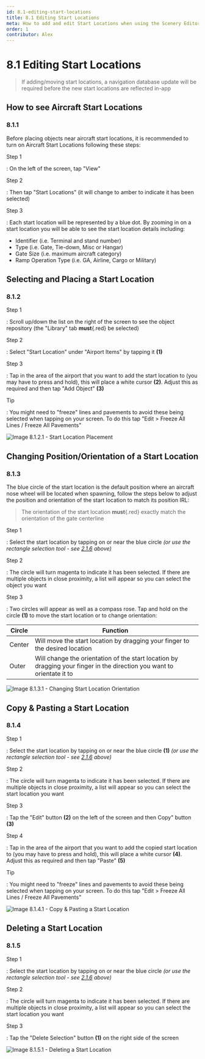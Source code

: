 ```yaml
---
id: 8.1-editing-start-locations
title: 8.1 Editing Start Locations
meta: How to add and edit Start Locations when using the Scenery Editor within Infinite Flight.
order: 1
contributor: Alex
---
```




# 8.1 Editing Start Locations



> If adding/moving start locations, a navigation database update will be required before the new start locations are reflected in-app



## How to see Aircraft Start Locations 

### 8.1.1

Before placing objects near aircraft start locations, it is recommended to turn on Aircraft Start Locations following these steps:



Step 1

: On the left of the screen, tap "View"



Step 2

: Then tap "Start Locations" (it will change to amber to indicate it has been selected)



Step 3

: Each start location will be represented by a blue dot. By zooming in on a start location you will be able to see the start location details including:

- Identifier (i.e. Terminal and stand number)
- Type (i.e. Gate, Tie-down, Misc or Hangar)
- Gate Size (i.e. maximum aircraft category)
- Ramp Operation Type (i.e. GA, Airline, Cargo or Military)



## Selecting and Placing a Start Location

### 8.1.2

Step 1

: Scroll up/down the list on the right of the screen to see the object repository (the "Library" tab **must**{.red} be selected)



Step 2

: Select "Start Location" under "Airport Items" by tapping it **(1)**



Step 3

: Tap in the area of the airport that you want to add the start location to (you may have to press and hold), this will place a white cursor **(2)**. Adjust this as required and then tap "Add Object" **(3)**



Tip

: You might need to "freeze" lines and pavements to avoid these being selected when tapping on your screen. To do this tap "Edit > Freeze All Lines / Freeze All Pavements"



![Image 8.1.2.1 - Start Location Placement](_images/manual/frames/7.1.2.1a.png)



## Changing Position/Orientation of a Start Location

### 8.1.3

The blue circle of the start location is the default position where an aircraft nose wheel will be located when spawning, follow the steps below to adjust the position and orientation of the start location to match its position IRL:



> The orientation of the start location **must**{.red} exactly match the orientation of the gate centerline



Step 1

: Select the start location by tapping on or near the blue circle *(or use the rectangle selection tool - see [2.1.6](/guide/scenery-editor-manual/2.-user-interface/2.1-editor-screen#2.1.6) above)*



Step 2

: The circle will turn magenta to indicate it has been selected. If there are multiple objects in close proximity, a list will appear so you can select the object you want



Step 3

: Two circles will appear as well as a compass rose. Tap and hold on the circle **(1)** to move the start location or to change orientation:



| Circle | Function                                                     |
| ------ | ------------------------------------------------------------ |
| Center | Will move the start location by dragging your finger to the desired location |
| Outer  | Will change the orientation of the start location by dragging your finger in the direction you want to orientate it to |



![Image 8.1.3.1 - Changing Start Location Orientation](_images/manual/frames/7.1.3.1a.png)



## Copy & Pasting a Start Location

### 8.1.4

Step 1

: Select the start location by tapping on or near the blue circle **(1)** *(or use the rectangle selection tool - see [2.1.6](/guide/scenery-editor-manual/2.-user-interface/2.1-editor-screen#2.1.6) above)*



Step 2

: The circle will turn magenta to indicate it has been selected. If there are multiple objects in close proximity, a list will appear so you can select the start location you want



Step 3

: Tap the "Edit" button **(2)** on the left of the screen and then Copy" button **(3)**



Step 4

: Tap in the area of the airport that you want to add the copied start location to (you may have to press and hold), this will place a white cursor **(4)**. Adjust this as required and then tap "Paste" **(5)**



Tip

: You might need to "freeze" lines and pavements to avoid these being selected when tapping on your screen. To do this tap "Edit > Freeze All Lines / Freeze All Pavements"



![Image 8.1.4.1 - Copy & Pasting a Start Location](_images/manual/frames/7.1.4.1a.png)



## Deleting a Start Location

### 8.1.5

Step 1

: Select the start location by tapping on or near the blue circle *(or use the rectangle selection tool - see [2.1.6](/guide/scenery-editor-manual/2.-user-interface/2.1-editor-screen#2.1.6) above)*



Step 2

: The circle will turn magenta to indicate it has been selected. If there are multiple objects in close proximity, a list will appear so you can select the start location you want



Step 3

: Tap the "Delete Selection" button **(1)** on the right side of the screen



![Image 8.1.5.1 - Deleting a Start Location](_images/manual/frames/7.1.5.1a.png)

